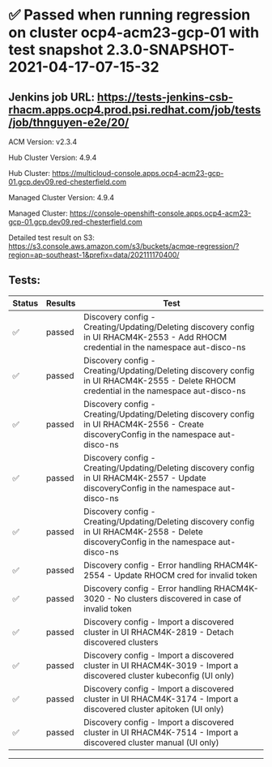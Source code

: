 # :white_check_mark: Passed when running regression on cluster ocp4-acm23-gcp-01 with test snapshot 2.3.0-SNAPSHOT-2021-04-17-07-15-32 

## Jenkins job URL: https://tests-jenkins-csb-rhacm.apps.ocp4.prod.psi.redhat.com/job/tests/job/thnguyen-e2e/20/


ACM Version: v2.3.4

Hub Cluster Version: 4.9.4

Hub Cluster: https://multicloud-console.apps.ocp4-acm23-gcp-01.gcp.dev09.red-chesterfield.com

Managed Cluster Version: 4.9.4

Managed Cluster: https://console-openshift-console.apps.ocp4-acm23-gcp-01.gcp.dev09.red-chesterfield.com

Detailed test result on S3: https://s3.console.aws.amazon.com/s3/buckets/acmqe-regression/?region=ap-southeast-1&prefix=data/202111170400/

## Tests:

|Status|Results|Test|
|---|---|---|
| :white_check_mark: | passed | Discovery config - Creating/Updating/Deleting discovery config in UI RHACM4K-2553 - Add RHOCM credential in the namespace aut-disco-ns |
| :white_check_mark: | passed | Discovery config - Creating/Updating/Deleting discovery config in UI RHACM4K-2555 - Delete RHOCM credential in the namespace aut-disco-ns |
| :white_check_mark: | passed | Discovery config - Creating/Updating/Deleting discovery config in UI RHACM4K-2556 - Create discoveryConfig in the namespace aut-disco-ns |
| :white_check_mark: | passed | Discovery config - Creating/Updating/Deleting discovery config in UI RHACM4K-2557 - Update discoveryConfig in the namespace aut-disco-ns |
| :white_check_mark: | passed | Discovery config - Creating/Updating/Deleting discovery config in UI RHACM4K-2558 - Delete discoveryConfig in the namespace aut-disco-ns |
| :white_check_mark: | passed | Discovery config - Error handling RHACM4K-2554 - Update RHOCM cred for invalid token |
| :white_check_mark: | passed | Discovery config - Error handling RHACM4K-3020 - No clusters discovered in case of invalid token |
| :white_check_mark: | passed | Discovery config - Import a discovered cluster in UI RHACM4K-2819 - Detach discovered clusters |
| :white_check_mark: | passed | Discovery config - Import a discovered cluster in UI RHACM4K-3019 - Import a discovered cluster kubeconfig (UI only) |
| :white_check_mark: | passed | Discovery config - Import a discovered cluster in UI RHACM4K-3174 - Import a discovered cluster apitoken (UI only) |
| :white_check_mark: | passed | Discovery config - Import a discovered cluster in UI RHACM4K-7514 - Import a discovered cluster manual (UI only) |


---

